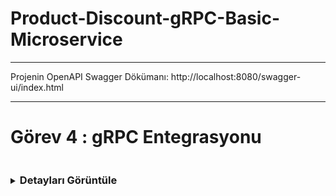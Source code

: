 # Product-Discount-gRPC-Basic-Microservice

<hr/>

Projenin OpenAPI Swagger Dökümanı: http://localhost:8080/swagger-ui/index.html

<hr/>

# Görev 4 : gRPC Entegrasyonu

<details>
<summary><h3 style="display: inline-block">Detayları Görüntüle</h3></summary>

## Yapılacaklar:

- [x] gRPC kullanılacak.
- [x] gRPC ile parametreli ve parametresiz metotlar yazılacak.

<br/><hr/>

## İçindekiler

1. [gRPC: RPC Framework](#grpc-rpc-framework)
2. [RPC Nedir?](#rpc-nedir)
3. [gRPC Nedir?](#grpc-nedir)
4. [gRPC’nin Temel Özellikleri](#grpcnin-temel-özellikleri)
5. [gRPC Nasıl Çalışır?](#grpc-nasıl-çalışır)  
   
   <details> <summary>Alt Başlıkları Gör</summary>
   
   - [Protocol Buffers (Protobuf)](#1-protocol-buffers-protobuf)
   - [Proto Dosyası](#2-proto-dosyası)
   - [Proto Compiler (protoc)](#3-proto-compiler-protoc)
   - [İstemci ve Sunucu İletişimi](#4-istemci-ve-sunucu-iletişimi)
   - [RPC Patternları](#rpc-patternları)
     - [Unary RPC](#1-unary-rpc)
     - [Server Streaming RPC](#2-server-streaming-rpc)
     - [Client Streaming RPC](#3-client-streaming-rpc)
     - [Bidirectional Streaming RPC](#4-bidirectional-streaming-rpc)
   - [Veri Serileştirme ve Deserileştirme](#5-veri-serileştirme-ve-deserileştirme)
  
   </details>
   
6. [gRPC Yaşam Döngüsü (Lifecycle)](#grpc-yaşam-döngüsü-lifecycle)
7. [HTTP/1 vs HTTP/2](#http1-vs-http2)
   - [HTTP/1.1 ve HTTP/2 Karşılaştırması](#http11-ve-http2-karşılaştırması)
8. [gRPC'nin Avantajları](#grpcnin-avantajları)
9. [gRPC'nin Dezavantajları](#grpcnin-dezavantajları)
10. [Tüm RPC Patternları için Örnek Bir gRPC Proto Dosyası](#tüm-rpc-patternları-için-örnek-bir-grpc-proto-dosyası)
11. [Özet](#özetleyecek-olursak)
12. [Product - Discount gRPC Basic Microservice Tanıtımı](#product---discount-grpc-basic-microservice-tanıtımı)
    - [UML Diyagramları](#uml-diyagramları)
        - [Product Service UML](#product-service-uml)
        - [Discount Service UML](#discount-service-uml)
    - [Uygulamanın Yapısı](#uygulamanın-yapısı)
    - [Proto Dosyasının Derlenmesi ile Oluşan Yapılar](#proto-dosyasının-derlenmesi-ile-oluşan-yapılar)
13. [Uygulama Görüntüleri](#uygulama-görüntüleri)
    - [Konsol Görüntüsü](#konsol-görüntüsü)
    - [Postman Görüntüleri](#postman-görüntüleri)
    - [Swagger Görüntüleri](#swagger-görüntüleri)
        
    
## Dökümantasyon

# **gRPC: RPC Framework**

Özellikle mikroservis mimarileri ve dağıtık sistemler günümüzde oldukça yaygın kullanılır. Bu durum sistemlerde esnekliği ve ölçeklenebilirliği arttırmasının yanı sıra dağıtık sistemlerde servisler arası iletişim önemli bir yer tuttuğundan iletişim ve veri iletim hızı için bir dezavantajdır. Bu sorunda geleneksel REST API'ler yaygın bir kullanım alanına sahipken hız konusunda pek yeterli değildir, tam bu noktada gRPC (Google Remote Procedure Call) gibi daha hızlı ve verimli alternatifler de vardır. Bu avatajları büyük ölçüde HTTP/1 yerine HTTP/2 protokülü kullanmasından alır. Bu dökümantasyonda, RPC nedir, gRPC nedirden, gRPC'nin temellerine, çalışma prensiplerine, kullanılan teknolojilere ve gRPC'nin desteklediği RPC pattern'larına kadar çoğu şeyi ele alacağız.

## **RPC Nedir?**

RPC, **Remote Procedure Call** yani “uzak prosedür çağrısı”, isminin de verdiği ipucundan anlaşılacağı üzere bilgisayar ağları üzerinden bir programın başka bir programdaki fonksiyonu yerel bir çağrı yapar gibi çalıştırmasına imkan veren bir yöntemdir. Örneğin, bir istemci uygulaması, sunucu üzerindeki bir fonksiyonu çağırabilir ve sonucu geri alabilir, tıpkı yerel bir fonksiyonu çağırıyormuş gibi. Bu, servisler arası iletişimi kolaylaştırır ve genellikle verimli bir çözüm sunar.

Ancak, RPC'nin kendisi genellikle daha düşük seviyeli bir teknoloji olarak kalır ve onu kullanacak daha gelişmiş sistemlere ihtiyaç duyarız. İşte gRPC, bu noktada devreye girer. Peki bu gRPC nedir?

## **gRPC Nedir?**

"gRPC", Google tarafından geliştirilen açık kaynaklı bir RPC framework’üdür. gRPC, ilk bakışta "Google Remote Procedure Call"  kelimelerinin kısaltması olarak akla gelebilir fakat değil :D başındaki "g" harfi her bir gRPC sürümünü temsil etmektedir ( bkz. [gRPC sürümleri](https://github.com/grpc/grpc/blob/master/doc/g_stands_for.md) ). gRPC, farklı uygulamalar arasında yüksek performanslı iletişimi sağlar. gRPC'nin en önemli avantajlarından biri, **HTTP/2** protokolünü kullanması ve **Protocol Buffers** (Protobuf) adı verilen ve Google tarafından geliştirlmiş ve halen geliştirilen bir veri serileştirme formatı kullanarak çok hızlı veri iletimi sunmasıdır.

gRPC, mikroservis mimarileri ve dağıtık sistemler için tasarlanmış modern bir iletişim çözümüdür. REST API’leri yerine daha verimli ve esnek bir alternatif sunar.

## **gRPC’nin Temel Özellikleri:**
- **HTTP/2 ile Hızlı İletişim**: gRPC, HTTP/2'nin sunduğu avantajları kullanarak daha hızlı veri iletimi sağlar. Bu, paralel isteklerin ve veri sıkıştırmasının mümkün olduğu anlamına gelir.
- **Çoklu Dil Desteği**: gRPC, Java, Python, Go, C++, Ruby gibi birçok popüler programlama dilini destekler. Bu, gRPC’nin farklı platformlarda kullanılabilirliğini artırır.
- **Farklı RPC Modelleri**: gRPC, **Unary**, **Server Streaming**, **Client Streaming** ve **Bidirectional Streaming** gibi farklı RPC türlerini destekler. Bu türler, istemci ve sunucu arasındaki iletişim şekillerini çeşitlendirir.

## **gRPC Nasıl Çalışır?**

gRPC verimli veri aktarımı ve hızlı iletişim sağlamak için birkaç adım/bileşen içerir.

### **1. Protocol Buffers (Protobuf)**
Protocol Buffers, Google tarafından geliştirilmiş bir serileştirme formatıdır. Veri yapılarını tanımlamak ve verileri hızlı bir şekilde serileştirmek/deserileştirmek için kullanılır. JSON veya XML'e göre daha hızlı ve daha küçük boyutludur.

Protobuf'un Avantajları:
- Hafif ve hızlıdır.
- Kolay okunabilir bir şema tanımı (proto dosyası) kullanır.
- Çeşitli programlama dilleriyle uyumludur.

### **2. Proto Dosyası:**

Her şeyin başlangıcı, gRPC’nin temelini oluşturan bir dosya formatıdır: **Proto dosyası**. Proto dosyaları, gRPC servislerinin ve veri yapılarını tanımlamak için kullanılan bir format olup, **Protocol Buffers (Proto)** serileştirme sistemini kullanır. Proto dosyaları, sunucu ve istemci için gerekli sınıfların ve fonksiyonların tanımını içerir.

Bir proto dosyası, genellikle bir **servis** tanımlar ve bu servisin içinde kullanılacak olan **mesaj** yapılarını belirler. İşte basit bir proto dosyasının örneği:

```proto
syntax = "proto3";

service FileService {
  rpc GetFile (FileRequest) returns (FileResponse);
}

message FileRequest {
  string file_name = 1;
}

message FileResponse {
  bytes file_content = 1;
}
```

### **3. Proto Compiler (protoc):**

Proto dosyalarını anlamak ve kullanabilmek için, **Proto Compiler (protoc)** adlı bir araç kullanılır. Bu araç, `.proto` dosyasındaki tanımları alır ve istemci ile sunucu kodlarını üretir. Örneğin, Java için gerekli olan istemci ve sunucu sınıfları oluşturulabilir.

İntelij Idea vb gibi IDE'ler üzerinde bu maven/gradle vs gibi bağımlılık yönetim araçları yardımıyla eklenen pluginler ile sağlanabilirken manuel olarakta oluşturulabilir bunun için yukarıda örnek olarak verilen proto dosyasını derleyen örnek komut:

```bash
protoc --java_out=gen --grpc-java_out=gen FileService.proto
```

### **4. İstemci ve Sunucu İletişimi:**

Proto dosyasını derledikten sonra, istemci ve sunucu arasındaki iletişimi başlatabiliriz. İstemci, bir RPC çağrısı yapmak için ilgili `stub` sınıfını kullanarak gRPC kanalını oluşturur ve istek gönderir. Sunucu ise bu isteği alır, işler ve bir yanıt döner.

#### **RPC Patternları**

gRPC, **Unary**, **Server Streaming**, **Client Streaming** ve **Bidirectional Streaming** olmak üzere dört farklı RPC modelini destekler. Bu modellerin her biri, istemci ve sunucu arasındaki veri akışını farklı şekillerde yönetir. Aşağıda bu konseptin daha iyi anlayabilmemiz için her bir RPC için bir görsel ve açıklamalar bulunuyor.   

![rpc pattern](/images/rpc-patterns.gif)

#### **`1. Unary RPC`**

Unary RPC, en basit ve en yaygın RPC modelidir. Bir istemci tek bir istek gönderir ve tek bir yanıt alır. Bu, genellikle geleneksel API istekleriyle karşılaştırılabilir.

**Örnek Kullanım**: Bir kullanıcı girişinde kullanıcı bilgilerini doğrulama işlemi.


#### **`2. Server Streaming RPC`**

Server Streaming, istemcinin tek bir istek gönderdiği ve sunucunun birden fazla yanıt gönderdiği modeldir. Bu, veri akışını uzun süreli bir işlem veya büyük veri transferi için kullanışlıdır.

**Örnek Kullanım**: Büyük dosyaların sunucudan istemciye parça parça iletilmesi.


#### **`3. Client Streaming RPC`**

Client Streaming, istemcinin birden fazla istek gönderdiği ve sunucunun tek bir yanıt verdiği modeldir. Bu tür, istemcinin birden fazla veri parçası gönderdiği ancak sadece bir yanıt alması gereken durumlarda kullanılır.

**Örnek Kullanım**: İstemciden gelen birden fazla log kaydını toplama ve analiz etme işlemi.


#### **`4. Bidirectional Streaming RPC`**

Bidirectional Streaming, hem istemcinin hem de sunucunun birden fazla istek ve yanıt gönderebileceği modeldir. Bu tür, her iki tarafın da paralel olarak veri gönderip alabileceği durumlar için uygundur.

**Örnek Kullanım**: Gerçek zamanlı sohbet uygulamaları, video akışı veya canlı veri analizi.


### **5. Veri Serileştirme ve Deserileştirme:**

gRPC'nin hızlı ve etkili olmasının temel nedenlerinden biri, **Protocol Buffers (Protobuf)** kullanarak veri serileştirme ve deserileştirme işlemlerini optimize etmesidir. Bu süreçte, serileştirme işlemi sırasında uygulamanın veri yapıları, Protobuf tanımlarına uygun olarak **ikili (binary)** bir formata dönüştürülür ve HTTP/2 protokolü üzerinden sunucuya iletilir. Sunucu tarafında ise gelen binary veri, Protobuf şemalarına göre deserileştirilerek anlaşılabilir bir veri yapısına dönüştürülür. Sunucu, bu verileri işleyip yanıtı hazırlar ve yanıtı da serileştirerek istemciye geri iletir. Bu serileştirme ve deserileştirme süreci, veriyi küçülterek daha hızlı bir iletim sağlarken ağ bant genişliğinin de verimli bir şekilde kullanılmasını mümkün kılar.

Serileştirme ve deserileştirme süreçlerinin sunduğu en büyük avantajlardan biri, hız ve performanstır; çünkü ikili (binary) format, JSON veya XML gibi metin tabanlı formatlara kıyasla çok daha hızlıdır. Ayrıca, serileştirilmiş veriler oldukça kompakt bir yapıya sahiptir, bu da ağ üzerinden veri iletiminde düşük bant genişliği kullanımı sağlayarak iletişimi daha verimli hale getirir. Protobuf tanımlarının platform ve dil bağımsızlığı sunması ise farklı platformlar ve programlama dilleri arasında kolay entegrasyon yapılmasını mümkün kılar, böylece uygulamalar arasında sorunsuz bir şekilde veri alışverişi gerçekleştirilebilir.

---

### **gRPC Yaşam Döngüsü (Lifecycle)**

gRPC ile ilgili temel özellikleri ve adımları incelediğimize göre tüm bu bilgileri bir görsel ile birleştirelim.

![rpc pattern](/images/gRPC-lifecycle.png)

### **HTTP/1 vs HTTP/2**

gRPC'nin HTTP/2 kullandığını belirtmiştik ve bunun sağladığı yararlara da değindik ama avantajlarını daha iyi anlamak adına HTTP/1 ve HTTP/2'nin karşılaştırmasını da yapalım, daha farklı neler sağladığını da görmüş olmak adına.

### HTTP/1.1 ve HTTP/2 Karşılaştırması

| **Özellik**                     | **HTTP/1.1**                                | **HTTP/2**                                 |
|----------------------------------|---------------------------------------------|--------------------------------------------|
| **Protokol Formatı**             | Metin tabanlı                               | İkili (Binary)                             |
| **İstek-İstek Bağı**             | Her istek için ayrı TCP bağlantısı gerekebilir | Tek bir TCP bağlantısı üzerinden tüm istekler |
| **Multiplexing (Çoklama)**       | Yok                                         | Var, birden fazla istek aynı anda işlenebilir |
| **Header Sıkıştırma**            | Yok, büyük boyutlu header'lar               | Var, HPACK algoritması ile sıkıştırma yapılır |
| **Server Push**                  | Yok                                         | Var, sunucu istemciye istenmeden veri gönderebilir |
| **Performans**                   | Daha düşük                                  | Daha yüksek, bağlantı sayısı ve veri akışı optimize |
| **Veri İletimi**                 | Metin formatında (HTTP başlıkları dahil)    | İkili formatta, daha hızlı ve verimli       |
| **Bağlantı Yönetimi**            | Bir istek için bir bağlantı (genelde 6 paralel bağlantı sınırı) | Tüm istekler için tek bir bağlantı        |
| **Güvenlik**                     | Opsiyonel, TLS isteğe bağlı                 | TLS şifrelemesi varsayılan (çoğu uygulamada) |
| **Uyumluluk**                    | Daha yaygın, tüm tarayıcılar destekler      | Daha modern tarayıcılarda ve sistemlerde desteklenir |
| **Kullanım Alanı**               | Geleneksel web uygulamaları                 | Modern, yüksek performanslı sistemler      |

**`Önemli Farklar:`**
- **Performans**: HTTP/2'nin ikili formatı ve multiplexing desteği, özellikle çok sayıda paralel istek gönderen uygulamalarda büyük avantaj sağlar.
- **Header Sıkıştırma**: HTTP/2'nin header sıkıştırma algoritması (HPACK), veri boyutunu küçülterek daha hızlı iletim sağlar.
- **Server Push**: HTTP/2 ile sunucu, istemcinin talep etmediği ancak gerekli olabilecek verileri önceden gönderebilir.


### **gRPC'nin Avantajları**

1. **HTTP/2 Desteği ve Streaming**:  
   gRPC, HTTP/2 protokolü sayesinde paralel istekler, stream desteği ve daha hızlı iletişim sunar. 

2. **Yüksek Performans**:  
   Binary serialization (Protobuf) ile REST'e kıyasla daha hızlıdır, ağ yükü düşüktür, ve yüksek talep hacmini rahatça karşılar. Bu sayede text-based mesajlaşmaya nazaran oldukça hızlıdır.

3. **Çift Yönlü İletişim**:  
   Aynı bağlantı üzerinden istemci ve sunucu arasında gerçek zamanlı veri alışverişi yapılabilir.

4. **Çoklu Dil ve Platform Desteği**:  
   Protobuf kullanımı sayesinde farklı diller ve platformlar arasında uyumlu çalışır.

5. **Güvenlik ve Modern Yapı**:  
   TLS ile şifreleme, modern mikroservis ve dağıtık sistem mimarilerine uyumluluk sağlar.

6. **Otomatik Kod Üretimi**:  
   Proto dosyasıyla hem istemci hem sunucu için kodlar kolayca üretilir.


### **gRPC'nin Dezavantajları**

1. **Zor Debugging**:  
   JSON veya XML'e kıyasla, Binary format kullanımı debugging'i zorlaştırabilir ve ek izleme araçları gerekebilir.

2. **HTTP/2 Desteği Gereksinimi**:  
   HTTP/2 uyumlu olmayan sistemlerde ek konfigürasyon veya geçiş gerektirebilir.

3. **Tarayıcı Desteği Sınırlamaları**:  
   Doğrudan tarayıcı desteği yoktur, bazı tarayıcılarda uyumluluk sorunu yaşatabilir.

4. **Zaman Maliyeti ve Karmaşıklık**:  
   Küçük projelerde ya da düşük performans gereksinimlerinde gereksiz karmaşıklık yaratabilir. Aynı zamanda REST gibi servislere göre oluşturulmadaki zaman maliyeti yüksektir.

---
### Tüm RPC Patternları için Örnek Bir gRPC Proto Dosyası

```protobuf

// Proto dosyamızın hangi syntax a uygun olarak yazıldığını belirtiyoruz
syntax = "proto3";

// Derlenecek dosyaların hangi package altında tutulacağını söylüyoruz
// Derlenen dosyalar maven için target altında > generated source altında > protobuf altında oluşturulur.
package com.vehbiozcan.grpc;

// Oluşturulan her bir yapıyı ayrı ayrı java dosyaları halinde oluşturmayı sağlar 
option java_multiple_files = true;

// Service Tanımlaması
service OrderService {
  // Unary RPC
  rpc PlaceOrder(OrderRequest) returns (OrderResponse);

  // Client Streaming RPC
  rpc UploadOrderItems(stream OrderItem) returns (OrderSummary);

  // Server Streaming RPC
  rpc TrackOrder(OrderTrackRequest) returns (stream OrderStatus);
  
  // Bidirectional Streaming RPC
  rpc OrderChat(stream ChatMessage) returns (stream ChatMessage);
}

// Unary RPC için Message
message OrderRequest {
  string orderId = 1;
  string customerId = 2;
  repeated OrderItem items = 3;
  string paymentMethod = 4;
}

message OrderResponse {
  string orderId = 1;
  string status = 2;  // Örnek: "CONFIRMED", "FAILED"
  string estimatedDelivery = 3;  // Örnek: "2025-01-20"
}

// Client Streaming RPC için Message
message OrderItem {
  string productId = 1;
  int32 quantity = 2;
  float price = 3;
}

message OrderSummary {
  int32 totalItems = 1;
  float totalCost = 2;
  string confirmationMessage = 3;
}

// Server Streaming RPC için Message
message OrderTrackRequest {
  string orderId = 1;
}

message OrderStatus {
  string status = 1;  // Örnek: "ORDERED", "SHIPPED", "OUT_FOR_DELIVERY"
  string timestamp = 2;  // Örnek: "2025-01-17T14:00:00Z"
}

// Bidirectional Streaming RPC için Message
message ChatMessage {
  string sender = 1;  // "client" or "server"
  string message = 2;
  string timestamp = 3;  // Örnek: "2025-01-17T14:10:00Z"
}

```

#### 1. **Unary RPC (`PlaceOrder`)**

- **Senaryo**: Müşteri, bir sipariş oluşturur. Sipariş detayları sunucuya gönderilir ve sunucudan bir yanıt alınır.

- **Kullanım**: Müşteri sipariş veriyor ve sistem siparişi kaydedip durumu döndürüyor.


#### 2. **Client Streaming RPC (`UploadOrderItems`)**

- **Senaryo**: Müşteri, birden fazla ürünü sırasıyla sunucuya yükler. Sunucu, sonunda toplam sipariş özetini döner.

- **Kullanım**: Özellikle büyük siparişlerde ürünlerin parça parça iletilmesi gereken durumlarda uygundur.


#### 3. **Server Streaming RPC (`TrackOrder`)**

- **Senaryo**: Müşteri, bir siparişin durumunu takip eder. Sunucu, siparişin durum güncellemelerini sürekli gönderir.

- **Kullanım**: Kargoların durum değişikliklerini (ör. "Şipariş alındı", "Yola çıktı", "Teslim edildi") istemciye göndermek için idealdir.


#### 4. **Bidirectional Streaming RPC (`OrderChat`)**

- **Senaryo**: Müşteri ile destek ekibi arasında gerçek zamanlı bir sohbet gerçekleştirilir.

- **Kullanım**: Siparişle ilgili sorunlar veya sorular için canlı destek sistemi.

---

Bu verdiğimiz örnekle tüm gRPC servis türlerini de anlamış olduk. Örnek proto dosyamızda da gördüğümüz üzere `stream` anahtar kelimesinin yerine göre RPC türümüz belli oluyor.  

### **Özetleyecek Olursak;**

gRPC, modern uygulamalarda yüksek performanslı ve verimli bir iletişim çözümü sağlar. HTTP/2’nin sunduğu hız ve verimlilik, Protocol Buffers ile veri serileştirme, ve çeşitli RPC modelleri ile esneklik, gRPC’yi dağıtık sistemler için mükemmel bir seçenek haline getiririr ayrıca HTTP/2 sayesinde HTTP/1 kullanan yöntemlere göre 2.5 kat daha hızlı bir yöntemdir.(bkz. [http2demo](http://www.http2demo.io/)) Eğer mikroservisler veya dağıtık sistemlerle haşır neşirsek mutlaka seçenek olarak aklımıza gelmesi gereken bir teknolojidir. :)

## Product - Discount gRPC Basic Microservice Tanıtımı

### UML Diyagramları

#### Product Service UML

![product](/images/product.png)

#### Discount Service UML

![discount](/images/discount.png)

### Uygulamanın Yapısı

![uygulama yapısı](/images/gRPC.gif)

### Proto Dosyasının Derlenmesi ile Oluşan Yapılar

![protobuf](images/protobuf.png)

## Uygulama Görüntüleri

### Konsol Görüntüsü

#### Product-Service Konsol Görüntüsü
![psconsole](images/psconsole.PNG)

#### Discount-Service Konsol Görüntüsü
![dsconsole](images/dsconsole.PNG)


<hr/>

### Postman Görüntüleri

#### getDiscount() Parametreli Metodu çalıştıran Endpoint

Bu endpointe atılan request product servis ile iletişime geçip product servis üzerinden discount servis ile gRPC üzerinden iletişime geçer verilen product id ve code'a göre, sonuç olarak eski fiyat, indirimli fiyat ve code bilgisini geriye döner

![getDiscount](images/discountApply.PNG)

#### getAllDiscount() Parametresiz Metodu çalıştıran Endpoint

Bu endpointe atılan request product servis ile iletişime geçip product servis üzerinden discount servis ile gRPC üzerinden iletişime geçer parametresiz bir istek atılır, sonuç olarak tüm discount türlerinin bilgisini liste olarak geriye döner.

![getAllDiscount](images/discountParameterless.PNG)


<hr/>

### Swagger Görüntüleri

![swagger](images/swagger.PNG)

#### Get Endpoint

Tüm ürünleri getirir
![swaggerget1](images/allp.PNG)

#### Post Endpointleri

Ürün Ekler
![swaggerpost1](images/psadd.PNG)

Kategori ekler
![swaggerpost2](images/cadd.PNG)

#### gRPC Kullanan Endpointler

İndirim uygular (gRPC kullanır)
![swaggergrpc1](images/grpcprm.PNG)

Tüm discount türlerini getirir (gRPC kullanır)
![swaggergrpc2](images/grpcprmlss.PNG)



</details>


